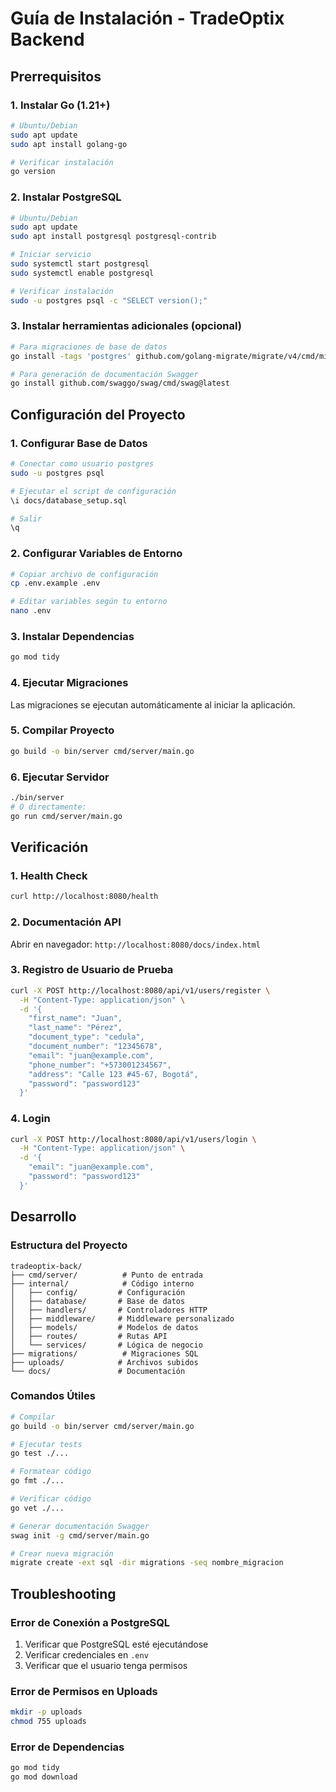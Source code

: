 # Guía de Instalación - TradeOptix Backend

## Prerrequisitos

### 1. Instalar Go (1.21+)
```bash
# Ubuntu/Debian
sudo apt update
sudo apt install golang-go

# Verificar instalación
go version
```

### 2. Instalar PostgreSQL
```bash
# Ubuntu/Debian
sudo apt update
sudo apt install postgresql postgresql-contrib

# Iniciar servicio
sudo systemctl start postgresql
sudo systemctl enable postgresql

# Verificar instalación
sudo -u postgres psql -c "SELECT version();"
```

### 3. Instalar herramientas adicionales (opcional)
```bash
# Para migraciones de base de datos
go install -tags 'postgres' github.com/golang-migrate/migrate/v4/cmd/migrate@latest

# Para generación de documentación Swagger
go install github.com/swaggo/swag/cmd/swag@latest
```

## Configuración del Proyecto

### 1. Configurar Base de Datos
```bash
# Conectar como usuario postgres
sudo -u postgres psql

# Ejecutar el script de configuración
\i docs/database_setup.sql

# Salir
\q
```

### 2. Configurar Variables de Entorno
```bash
# Copiar archivo de configuración
cp .env.example .env

# Editar variables según tu entorno
nano .env
```

### 3. Instalar Dependencias
```bash
go mod tidy
```

### 4. Ejecutar Migraciones
Las migraciones se ejecutan automáticamente al iniciar la aplicación.

### 5. Compilar Proyecto
```bash
go build -o bin/server cmd/server/main.go
```

### 6. Ejecutar Servidor
```bash
./bin/server
# O directamente:
go run cmd/server/main.go
```

## Verificación

### 1. Health Check
```bash
curl http://localhost:8080/health
```

### 2. Documentación API
Abrir en navegador: `http://localhost:8080/docs/index.html`

### 3. Registro de Usuario de Prueba
```bash
curl -X POST http://localhost:8080/api/v1/users/register \
  -H "Content-Type: application/json" \
  -d '{
    "first_name": "Juan",
    "last_name": "Pérez",
    "document_type": "cedula",
    "document_number": "12345678",
    "email": "juan@example.com",
    "phone_number": "+573001234567",
    "address": "Calle 123 #45-67, Bogotá",
    "password": "password123"
  }'
```

### 4. Login
```bash
curl -X POST http://localhost:8080/api/v1/users/login \
  -H "Content-Type: application/json" \
  -d '{
    "email": "juan@example.com",
    "password": "password123"
  }'
```

## Desarrollo

### Estructura del Proyecto
```
tradeoptix-back/
├── cmd/server/          # Punto de entrada
├── internal/            # Código interno
│   ├── config/         # Configuración
│   ├── database/       # Base de datos
│   ├── handlers/       # Controladores HTTP
│   ├── middleware/     # Middleware personalizado
│   ├── models/         # Modelos de datos
│   ├── routes/         # Rutas API
│   └── services/       # Lógica de negocio
├── migrations/          # Migraciones SQL
├── uploads/            # Archivos subidos
└── docs/               # Documentación
```

### Comandos Útiles
```bash
# Compilar
go build -o bin/server cmd/server/main.go

# Ejecutar tests
go test ./...

# Formatear código
go fmt ./...

# Verificar código
go vet ./...

# Generar documentación Swagger
swag init -g cmd/server/main.go

# Crear nueva migración
migrate create -ext sql -dir migrations -seq nombre_migracion
```

## Troubleshooting

### Error de Conexión a PostgreSQL
1. Verificar que PostgreSQL esté ejecutándose
2. Verificar credenciales en `.env`
3. Verificar que el usuario tenga permisos

### Error de Permisos en Uploads
```bash
mkdir -p uploads
chmod 755 uploads
```

### Error de Dependencias
```bash
go mod tidy
go mod download
```